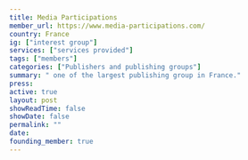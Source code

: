 ```yaml
---
title: Media Participations
member_url: https://www.media-participations.com/
country: France
ig: ["interest group"] 
services: ["services provided"] 
tags: ["members"]
categories: ["Publishers and publishing groups"]
summary: " one of the largest publishing group in France."
press:
active: true
layout: post
showReadTime: false
showDate: false
permalink: ""
date: 
founding_member: true
---
```

